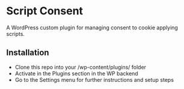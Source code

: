 # Script Consent
A WordPress custom plugin for managing consent to cookie applying scripts.

## Installation
- Clone this repo into your /wp-content/plugins/ folder
- Activate in the Plugins section in the WP backend
- Go to the Settings menu for further instructions and setup steps